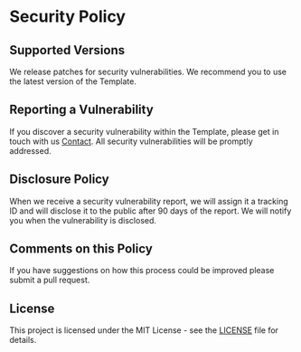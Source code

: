 # Security Policy

## Supported Versions

We release patches for security vulnerabilities. We recommend you to use the latest version of the Template.

## Reporting a Vulnerability

If you discover a security vulnerability within the Template, please get in touch with us [Contact](https://mkabumattar.com/contact). All security vulnerabilities will be promptly addressed.

## Disclosure Policy

When we receive a security vulnerability report, we will assign it a tracking ID and will disclose it to the public after 90 days of the report. We will notify you when the vulnerability is disclosed.

## Comments on this Policy

If you have suggestions on how this process could be improved please submit a pull request.

## License

This project is licensed under the MIT License - see the [LICENSE](LICENSE) file for details.
